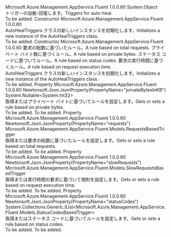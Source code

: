 <Type Name="AutoHealTriggers" FullName="Microsoft.Azure.Management.AppService.Fluent.Models.AutoHealTriggers">
  <TypeSignature Language="C#" Value="public class AutoHealTriggers" />
  <TypeSignature Language="ILAsm" Value=".class public auto ansi beforefieldinit AutoHealTriggers extends System.Object" />
  <TypeSignature Language="DocId" Value="T:Microsoft.Azure.Management.AppService.Fluent.Models.AutoHealTriggers" />
  <TypeSignature Language="VB.NET" Value="Public Class AutoHealTriggers" />
  <TypeSignature Language="F#" Value="type AutoHealTriggers = class" />
  <AssemblyInfo>
    <AssemblyName>Microsoft.Azure.Management.AppService.Fluent</AssemblyName>
    <AssemblyVersion>1.0.0.60</AssemblyVersion>
  </AssemblyInfo>
  <Base>
    <BaseTypeName>System.Object</BaseTypeName>
  </Base>
  <Interfaces />
  <Docs>
    <summary>
            <span data-ttu-id="76f38-101">トリガーの自動-回復します。</span><span class="sxs-lookup"><span data-stu-id="76f38-101">Triggers for auto-heal.</span></span>
            </summary>
    <remarks>To be added.</remarks>
  </Docs>
  <Members>
    <Member MemberName=".ctor">
      <MemberSignature Language="C#" Value="public AutoHealTriggers ();" />
      <MemberSignature Language="ILAsm" Value=".method public hidebysig specialname rtspecialname instance void .ctor() cil managed" />
      <MemberSignature Language="DocId" Value="M:Microsoft.Azure.Management.AppService.Fluent.Models.AutoHealTriggers.#ctor" />
      <MemberSignature Language="VB.NET" Value="Public Sub New ()" />
      <MemberType>Constructor</MemberType>
      <AssemblyInfo>
        <AssemblyName>Microsoft.Azure.Management.AppService.Fluent</AssemblyName>
        <AssemblyVersion>1.0.0.60</AssemblyVersion>
      </AssemblyInfo>
      <Parameters />
      <Docs>
        <summary>
            <span data-ttu-id="76f38-102">AutoHealTriggers クラスの新しいインスタンスを初期化します。</span><span class="sxs-lookup"><span data-stu-id="76f38-102">Initializes a new instance of the AutoHealTriggers class.</span></span>
            </summary>
        <remarks>To be added.</remarks>
      </Docs>
    </Member>
    <Member MemberName=".ctor">
      <MemberSignature Language="C#" Value="public AutoHealTriggers (Microsoft.Azure.Management.AppService.Fluent.Models.RequestsBasedTrigger requests = null, Nullable&lt;int&gt; privateBytesInKB = null, System.Collections.Generic.IList&lt;Microsoft.Azure.Management.AppService.Fluent.Models.StatusCodesBasedTrigger&gt; statusCodes = null, Microsoft.Azure.Management.AppService.Fluent.Models.SlowRequestsBasedTrigger slowRequests = null);" />
      <MemberSignature Language="ILAsm" Value=".method public hidebysig specialname rtspecialname instance void .ctor(class Microsoft.Azure.Management.AppService.Fluent.Models.RequestsBasedTrigger requests, valuetype System.Nullable`1&lt;int32&gt; privateBytesInKB, class System.Collections.Generic.IList`1&lt;class Microsoft.Azure.Management.AppService.Fluent.Models.StatusCodesBasedTrigger&gt; statusCodes, class Microsoft.Azure.Management.AppService.Fluent.Models.SlowRequestsBasedTrigger slowRequests) cil managed" />
      <MemberSignature Language="DocId" Value="M:Microsoft.Azure.Management.AppService.Fluent.Models.AutoHealTriggers.#ctor(Microsoft.Azure.Management.AppService.Fluent.Models.RequestsBasedTrigger,System.Nullable{System.Int32},System.Collections.Generic.IList{Microsoft.Azure.Management.AppService.Fluent.Models.StatusCodesBasedTrigger},Microsoft.Azure.Management.AppService.Fluent.Models.SlowRequestsBasedTrigger)" />
      <MemberSignature Language="VB.NET" Value="Public Sub New (Optional requests As RequestsBasedTrigger = null, Optional privateBytesInKB As Nullable(Of Integer) = null, Optional statusCodes As IList(Of StatusCodesBasedTrigger) = null, Optional slowRequests As SlowRequestsBasedTrigger = null)" />
      <MemberSignature Language="F#" Value="new Microsoft.Azure.Management.AppService.Fluent.Models.AutoHealTriggers : Microsoft.Azure.Management.AppService.Fluent.Models.RequestsBasedTrigger * Nullable&lt;int&gt; * System.Collections.Generic.IList&lt;Microsoft.Azure.Management.AppService.Fluent.Models.StatusCodesBasedTrigger&gt; * Microsoft.Azure.Management.AppService.Fluent.Models.SlowRequestsBasedTrigger -&gt; Microsoft.Azure.Management.AppService.Fluent.Models.AutoHealTriggers" Usage="new Microsoft.Azure.Management.AppService.Fluent.Models.AutoHealTriggers (requests, privateBytesInKB, statusCodes, slowRequests)" />
      <MemberType>Constructor</MemberType>
      <AssemblyInfo>
        <AssemblyName>Microsoft.Azure.Management.AppService.Fluent</AssemblyName>
        <AssemblyVersion>1.0.0.60</AssemblyVersion>
      </AssemblyInfo>
      <Parameters>
        <Parameter Name="requests" Type="Microsoft.Azure.Management.AppService.Fluent.Models.RequestsBasedTrigger" />
        <Parameter Name="privateBytesInKB" Type="System.Nullable&lt;System.Int32&gt;" />
        <Parameter Name="statusCodes" Type="System.Collections.Generic.IList&lt;Microsoft.Azure.Management.AppService.Fluent.Models.StatusCodesBasedTrigger&gt;" />
        <Parameter Name="slowRequests" Type="Microsoft.Azure.Management.AppService.Fluent.Models.SlowRequestsBasedTrigger" />
      </Parameters>
      <Docs>
        <param name="requests"><span data-ttu-id="76f38-103">要求の総数に基づいたルール。</span><span class="sxs-lookup"><span data-stu-id="76f38-103">A rule based on total requests.</span></span></param>
        <param name="privateBytesInKB"><span data-ttu-id="76f38-104">プライベート バイト数に基づくルール。</span><span class="sxs-lookup"><span data-stu-id="76f38-104">A rule based on private bytes.</span></span></param>
        <param name="statusCodes"><span data-ttu-id="76f38-105">ステータス コードに基づいてルール。</span><span class="sxs-lookup"><span data-stu-id="76f38-105">A rule based on status codes.</span></span></param>
        <param name="slowRequests"><span data-ttu-id="76f38-106">要求の実行時間に基づくルール。</span><span class="sxs-lookup"><span data-stu-id="76f38-106">A rule based on request execution time.</span></span></param>
        <summary>
            <span data-ttu-id="76f38-107">AutoHealTriggers クラスの新しいインスタンスを初期化します。</span><span class="sxs-lookup"><span data-stu-id="76f38-107">Initializes a new instance of the AutoHealTriggers class.</span></span>
            </summary>
        <remarks>To be added.</remarks>
      </Docs>
    </Member>
    <Member MemberName="PrivateBytesInKB">
      <MemberSignature Language="C#" Value="public Nullable&lt;int&gt; PrivateBytesInKB { get; set; }" />
      <MemberSignature Language="ILAsm" Value=".property instance valuetype System.Nullable`1&lt;int32&gt; PrivateBytesInKB" />
      <MemberSignature Language="DocId" Value="P:Microsoft.Azure.Management.AppService.Fluent.Models.AutoHealTriggers.PrivateBytesInKB" />
      <MemberSignature Language="VB.NET" Value="Public Property PrivateBytesInKB As Nullable(Of Integer)" />
      <MemberSignature Language="F#" Value="member this.PrivateBytesInKB : Nullable&lt;int&gt; with get, set" Usage="Microsoft.Azure.Management.AppService.Fluent.Models.AutoHealTriggers.PrivateBytesInKB" />
      <MemberType>Property</MemberType>
      <AssemblyInfo>
        <AssemblyName>Microsoft.Azure.Management.AppService.Fluent</AssemblyName>
        <AssemblyVersion>1.0.0.60</AssemblyVersion>
      </AssemblyInfo>
      <Attributes>
        <Attribute>
          <AttributeName>Newtonsoft.Json.JsonProperty(PropertyName="privateBytesInKB")</AttributeName>
        </Attribute>
      </Attributes>
      <ReturnValue>
        <ReturnType>System.Nullable&lt;System.Int32&gt;</ReturnType>
      </ReturnValue>
      <Docs>
        <summary>
            <span data-ttu-id="76f38-108">取得またはプライベート バイトに基づいてルールを設定します。</span><span class="sxs-lookup"><span data-stu-id="76f38-108">Gets or sets a rule based on private bytes.</span></span>
            </summary>
        <value>To be added.</value>
        <remarks>To be added.</remarks>
      </Docs>
    </Member>
    <Member MemberName="Requests">
      <MemberSignature Language="C#" Value="public Microsoft.Azure.Management.AppService.Fluent.Models.RequestsBasedTrigger Requests { get; set; }" />
      <MemberSignature Language="ILAsm" Value=".property instance class Microsoft.Azure.Management.AppService.Fluent.Models.RequestsBasedTrigger Requests" />
      <MemberSignature Language="DocId" Value="P:Microsoft.Azure.Management.AppService.Fluent.Models.AutoHealTriggers.Requests" />
      <MemberSignature Language="VB.NET" Value="Public Property Requests As RequestsBasedTrigger" />
      <MemberSignature Language="F#" Value="member this.Requests : Microsoft.Azure.Management.AppService.Fluent.Models.RequestsBasedTrigger with get, set" Usage="Microsoft.Azure.Management.AppService.Fluent.Models.AutoHealTriggers.Requests" />
      <MemberType>Property</MemberType>
      <AssemblyInfo>
        <AssemblyName>Microsoft.Azure.Management.AppService.Fluent</AssemblyName>
        <AssemblyVersion>1.0.0.60</AssemblyVersion>
      </AssemblyInfo>
      <Attributes>
        <Attribute>
          <AttributeName>Newtonsoft.Json.JsonProperty(PropertyName="requests")</AttributeName>
        </Attribute>
      </Attributes>
      <ReturnValue>
        <ReturnType>Microsoft.Azure.Management.AppService.Fluent.Models.RequestsBasedTrigger</ReturnType>
      </ReturnValue>
      <Docs>
        <summary>
            <span data-ttu-id="76f38-109">取得または要求の総数に基づいたルールを設定します。</span><span class="sxs-lookup"><span data-stu-id="76f38-109">Gets or sets a rule based on total requests.</span></span>
            </summary>
        <value>To be added.</value>
        <remarks>To be added.</remarks>
      </Docs>
    </Member>
    <Member MemberName="SlowRequests">
      <MemberSignature Language="C#" Value="public Microsoft.Azure.Management.AppService.Fluent.Models.SlowRequestsBasedTrigger SlowRequests { get; set; }" />
      <MemberSignature Language="ILAsm" Value=".property instance class Microsoft.Azure.Management.AppService.Fluent.Models.SlowRequestsBasedTrigger SlowRequests" />
      <MemberSignature Language="DocId" Value="P:Microsoft.Azure.Management.AppService.Fluent.Models.AutoHealTriggers.SlowRequests" />
      <MemberSignature Language="VB.NET" Value="Public Property SlowRequests As SlowRequestsBasedTrigger" />
      <MemberSignature Language="F#" Value="member this.SlowRequests : Microsoft.Azure.Management.AppService.Fluent.Models.SlowRequestsBasedTrigger with get, set" Usage="Microsoft.Azure.Management.AppService.Fluent.Models.AutoHealTriggers.SlowRequests" />
      <MemberType>Property</MemberType>
      <AssemblyInfo>
        <AssemblyName>Microsoft.Azure.Management.AppService.Fluent</AssemblyName>
        <AssemblyVersion>1.0.0.60</AssemblyVersion>
      </AssemblyInfo>
      <Attributes>
        <Attribute>
          <AttributeName>Newtonsoft.Json.JsonProperty(PropertyName="slowRequests")</AttributeName>
        </Attribute>
      </Attributes>
      <ReturnValue>
        <ReturnType>Microsoft.Azure.Management.AppService.Fluent.Models.SlowRequestsBasedTrigger</ReturnType>
      </ReturnValue>
      <Docs>
        <summary>
            <span data-ttu-id="76f38-110">取得または実行時間の要求に基づいて規則を設定します。</span><span class="sxs-lookup"><span data-stu-id="76f38-110">Gets or sets a rule based on request execution time.</span></span>
            </summary>
        <value>To be added.</value>
        <remarks>To be added.</remarks>
      </Docs>
    </Member>
    <Member MemberName="StatusCodes">
      <MemberSignature Language="C#" Value="public System.Collections.Generic.IList&lt;Microsoft.Azure.Management.AppService.Fluent.Models.StatusCodesBasedTrigger&gt; StatusCodes { get; set; }" />
      <MemberSignature Language="ILAsm" Value=".property instance class System.Collections.Generic.IList`1&lt;class Microsoft.Azure.Management.AppService.Fluent.Models.StatusCodesBasedTrigger&gt; StatusCodes" />
      <MemberSignature Language="DocId" Value="P:Microsoft.Azure.Management.AppService.Fluent.Models.AutoHealTriggers.StatusCodes" />
      <MemberSignature Language="VB.NET" Value="Public Property StatusCodes As IList(Of StatusCodesBasedTrigger)" />
      <MemberSignature Language="F#" Value="member this.StatusCodes : System.Collections.Generic.IList&lt;Microsoft.Azure.Management.AppService.Fluent.Models.StatusCodesBasedTrigger&gt; with get, set" Usage="Microsoft.Azure.Management.AppService.Fluent.Models.AutoHealTriggers.StatusCodes" />
      <MemberType>Property</MemberType>
      <AssemblyInfo>
        <AssemblyName>Microsoft.Azure.Management.AppService.Fluent</AssemblyName>
        <AssemblyVersion>1.0.0.60</AssemblyVersion>
      </AssemblyInfo>
      <Attributes>
        <Attribute>
          <AttributeName>Newtonsoft.Json.JsonProperty(PropertyName="statusCodes")</AttributeName>
        </Attribute>
      </Attributes>
      <ReturnValue>
        <ReturnType>System.Collections.Generic.IList&lt;Microsoft.Azure.Management.AppService.Fluent.Models.StatusCodesBasedTrigger&gt;</ReturnType>
      </ReturnValue>
      <Docs>
        <summary>
            <span data-ttu-id="76f38-111">取得またはステータス コードに基づいてルールを設定します。</span><span class="sxs-lookup"><span data-stu-id="76f38-111">Gets or sets a rule based on status codes.</span></span>
            </summary>
        <value>To be added.</value>
        <remarks>To be added.</remarks>
      </Docs>
    </Member>
  </Members>
</Type>